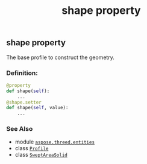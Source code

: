 ﻿---
title: shape property
second_title: Aspose.3D for Python via .NET API References
description: 
type: docs
weight: 180
url: /aspose.threed.entities/sweptareasolid/shape/
is_root: false
---

## shape property


The base profile to construct the geometry.
### Definition:
```python
@property
def shape(self):
    ...
@shape.setter
def shape(self, value):
    ...
```

### See Also
* module [`aspose.threed.entities`](../../)
* class [`Profile`](/3d/python-net/aspose.threed.profiles/profile)
* class [`SweptAreaSolid`](/3d/python-net/aspose.threed.entities/sweptareasolid)
